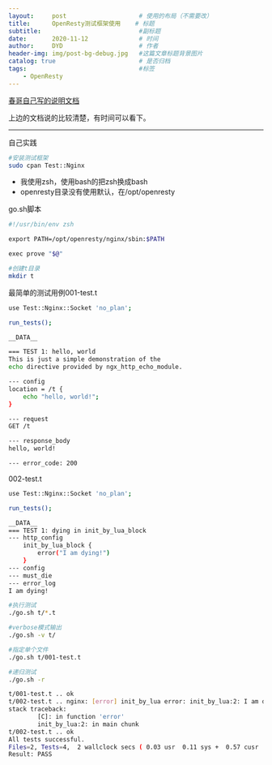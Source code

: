 ```yaml
---
layout:     post   				    # 使用的布局（不需要改）
title:      OpenResty测试框架使用    # 标题
subtitle:                           #副标题
date:       2020-11-12 				# 时间
author:     DYD 				    # 作者
header-img: img/post-bg-debug.jpg 	#这篇文章标题背景图片
catalog: true 						# 是否归档
tags:								#标签
    - OpenResty
---
```


[春哥自己写的说明文档](https://openresty.gitbooks.io/programming-openresty/content/testing/)

上边的文档说的比较清楚，有时间可以看下。

---
自己实践

```bash
#安装测试框架
sudo cpan Test::Nginx
```


- 我使用zsh，使用bash的把zsh换成bash
- openresty目录没有使用默认，在/opt/openresty

go.sh脚本
```bash
#!/usr/bin/env zsh

export PATH=/opt/openresty/nginx/sbin:$PATH

exec prove "$@"
```

```bash
#创建t目录
mkdir t
```

最简单的测试用例001-test.t
```bash
use Test::Nginx::Socket 'no_plan';

run_tests();

__DATA__

=== TEST 1: hello, world
This is just a simple demonstration of the
echo directive provided by ngx_http_echo_module.

--- config
location = /t {
    echo "hello, world!";
}

--- request
GET /t

--- response_body
hello, world!

--- error_code: 200

```
002-test.t
```bash
use Test::Nginx::Socket 'no_plan';

run_tests();

__DATA__
=== TEST 1: dying in init_by_lua_block
--- http_config
    init_by_lua_block {
        error("I am dying!")
    }
--- config
--- must_die
--- error_log
I am dying!
```

```bash
#执行测试
./go.sh t/*.t

#verbose模式输出
./go.sh -v t/

#指定单个文件
./go.sh t/001-test.t

#递归测试
./go.sh -r 
```

```bash
t/001-test.t .. ok
t/002-test.t .. nginx: [error] init_by_lua error: init_by_lua:2: I am dying!
stack traceback:
        [C]: in function 'error'
        init_by_lua:2: in main chunk
t/002-test.t .. ok
All tests successful.
Files=2, Tests=4,  2 wallclock secs ( 0.03 usr  0.11 sys +  0.57 cusr  0.50 csys =  1.21 CPU)
Result: PASS
```
